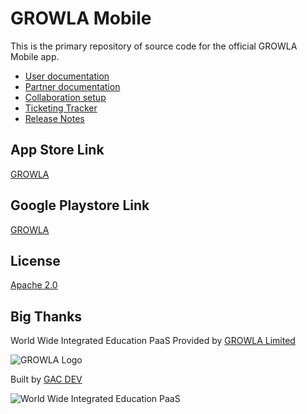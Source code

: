 # GROWLA Mobile

This is the primary repository of source code for the official GROWLA Mobile app.

- [User documentation](https://geniusandcourage.com/growla/faqs-users.php#en)
- [Partner documentation](https://geniusandcourage.com/growla/faqs-partners.php#en)
- [Collaboration setup](https://geniusandcourage.com/growla/collaborate-with-us.php#en)
- [Ticketing Tracker](https://geniusandcourage.com/growla/contact-us-new.php#en)
- [Release Notes](https://geniusandcourage.com/growla/summit.php#en)

## App Store Link

[GROWLA](https://apps.apple.com/us/app/growla/id1607456960)

## Google Playstore Link

[GROWLA](https://play.google.com/store/apps/details?id=org.growlamobile.app)

## License

[Apache 2.0](http://www.apache.org/licenses/LICENSE-2.0)

## Big Thanks

World Wide Integrated Education PaaS Provided by [GROWLA Limited](https://growla.com)

![GROWLA Logo](https://hlwsdtech.com:8081/images/growla-favicon.ico)

Built by [GAC DEV](https://geniusandcourage.com)

![World Wide Integrated Education PaaS](https://hlwsdtech.com:8081/images/wgwu.jpg)
